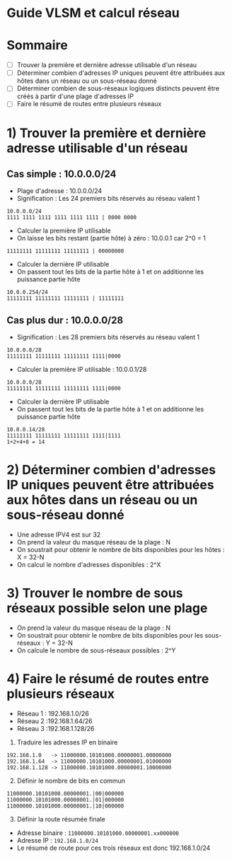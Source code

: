 # Guide VLSM et calcul réseau 

# Sommaire 
- [ ] Trouver la première et dernière adresse utilisable d'un réseau
- [ ] Déterminer combien d'adresses IP uniques peuvent être attribuées aux hôtes dans un réseau ou un sous-réseau donné
- [ ] Déterminer combien de sous-réseaux logiques distincts peuvent être créés à partir d'une plage d'adresses IP
- [ ] Faire le résumé de routes entre plusieurs réseaux 

# 1) Trouver la première et dernière adresse utilisable d'un réseau
## Cas simple : 10.0.0.0/24
* Plage d'adresse : 10.0.0.0/24
* Signification : Les 24 premiers bits réservés au réseau valent 1
```
10.0.0.0/24
1111 1111 1111 1111 1111 1111 | 0000 0000
```
* Calculer la première IP utilisable
* On laisse les bits restant (partie hôte) à zéro : 10.0.0.1 car 2^0 = 1
```
11111111 11111111 11111111 | 00000000
```
* Calculer la dernière IP utilisable
* On passent tout les bits de la partie hôte à 1 et on additionne les puissance partie hôte
```
10.0.0.254/24
11111111 11111111 11111111 | 11111111
```
## Cas plus dur : 10.0.0.0/28
* Signification : Les 28 premiers bits réservés au réseau valent 1
```
10.0.0.0/28
11111111 11111111 11111111 1111|0000
```
* Calculer la première IP utilisable : 10.0.0.1/28
```
10.0.0.0/28
11111111 11111111 11111111 1111|0000
```
* Calculer la dernière IP utilisable
* On passent tout les bits de la partie hôte à 1 et on additionne les puissance partie hôte
```
10.0.0.14/28
11111111 11111111 11111111 1111|1111
1+2+4+8 = 14
```
# 2) Déterminer combien d'adresses IP uniques peuvent être attribuées aux hôtes dans un réseau ou un sous-réseau donné
* Une adresse IPV4 est sur 32
* On prend la valeur du masque réseau de la plage : N
* On soustrait pour obtenir le nombre de bits disponibles pour les hôtes : X = 32-N
* On calcul le nombre d'adresses disponibles : 2^X

# 3) Trouver le nombre de sous réseaux possible selon une plage
* On prend la valeur du masque réseau de la plage : N
* On soustrait pour obtenir le nombre de bits disponibles pour les sous-réseaux : Y = 32-N
* On calcule le nombre de sous-réseaux possibles : 2^Y

# 4) Faire le résumé de routes entre plusieurs réseaux 
* Réseau 1 : 192.168.1.0/26
* Réseau 2 :192.168.1.64/26
* Réseau 3 :192.168.1.128/26
1. Traduire les adresses IP en binaire
```
192.168.1.0   -> 11000000.10101000.00000001.00000000
192.168.1.64  -> 11000000.10101000.00000001.01000000
192.168.1.128 -> 11000000.10101000.00000001.10000000
```
2. Définir le nombre de bits en commun
```
11000000.10101000.00000001.|00|000000
11000000.10101000.00000001.|01|000000
11000000.10101000.00000001.|10|000000
```
3. Définir la route résumée finale
* Adresse binaire : `11000000.10101000.00000001.xx000000`
* Adresse IP : `192.168.1.0/24`
* Le résumé de route pour ces trois réseaux est donc 192.168.1.0/24
